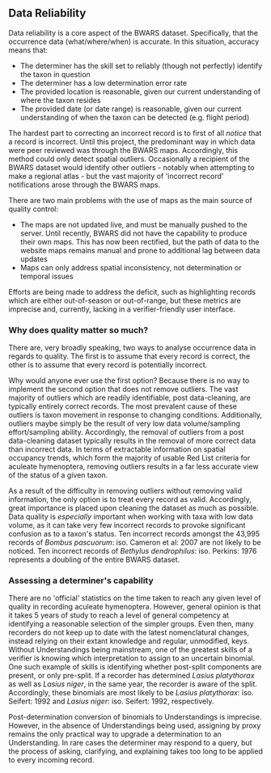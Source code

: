 ## Data Reliability
Data reliability is a core aspect of the BWARS dataset. Specifically, that the occurrence data (what/where/when) is accurate. In this situation, accuracy means that:

- The determiner has the skill set to reliably (though not perfectly) identify the taxon in question
- The determiner has a low determination error rate
- The provided location is reasonable, given our current understanding of where the taxon resides
- The provided date (or date range) is reasonable, given our current understanding of when the taxon can be detected (e.g. flight period)


The hardest part to correcting an incorrect record is to first of all *notice* that a record is incorrect. Until this project, the predominant way in which data were peer reviewed was through the BWARS maps. Accordingly, this method could only detect spatial outliers. Occasionally a recipient of the BWARS dataset would identify other outliers - notably when attempting to make a regional atlas - but the vast majority of 'incorrect record' notifications arose through the BWARS maps.

There are two main problems with the use of maps as the main source of quality control:

- The maps are not updated live, and must be manually pushed to the server. Until recently, BWARS did not have the capability to produce their own maps. This has now been rectified, but the path of data to the website maps remains manual and prone to additional lag between data updates
- Maps can only address spatial inconsistency, not determination or temporal issues

Efforts are being made to address the deficit, such as highlighting records which are either out-of-season or out-of-range, but these metrics are imprecise and, currently, lacking in a verifier-friendly user interface.

### Why does quality matter so much?
There are, very broadly speaking, two ways to analyse occurrence data in regards to quality. The first is to assume that every record is correct, the other is to assume that every record is potentially incorrect.

Why would anyone ever use the first option? Because there is no way to implement the second option that does not remove outliers. The vast majority of outliers which are readily identifiable, post data-cleaning, are typically entirely correct records. The most prevalent cause of these outliers is taxon movement in response to changing conditions. Additionally, outliers maybe simply be the result of very low data volume/sampling effort/sampling ability. Accordingly, the removal of outliers from a post data-cleaning dataset typically results in the removal of more correct data than incorrect data. In terms of extractable information on spatial occupancy trends, which form the majority of usable Red List criteria for aculeate hymenoptera, removing outliers results in a far less accurate view of the status of a given taxon.

As a result of the difficulty in removing outliers without removing valid information, the only option is to treat every record as valid. Accordingly, great importance is placed upon cleaning the dataset as much as possible. Data quality is *especially* important when working with taxa with low data volume, as it can take very few incorrect records to provoke significant confusion as to a taxon's status. Ten incorrect records amongst the 43,995 records of *Bombus pascuorum*: iso. Cameron et al: 2007 are not likely to be noticed. Ten incorrect records of *Bethylus dendrophilus*: iso. Perkins: 1976 represents a doubling of the entire BWARS dataset.

### Assessing a determiner's capability
There are no 'official' statistics on the time taken to reach any given level of quality in recording aculeate hymenoptera. However, general opinion is that it takes 5 years of study to reach a level of general competency at identifying a reasonable selection of the simpler groups. Even then, many recorders do not keep up to date with the latest nomenclatural changes, instead relying on their extant knowledge and regular, unmodified, keys. Without Understandings being mainstream, one of the greatest skills of a verifier is knowing which interpretation to assign to an uncertain binomial. One such example of skills is identifying whether post-split components are present, or only pre-split. If a recorder has determined *Lasius platythorax* as well as *Lasius niger*, in the same year, the recorder is aware of the split. Accordingly, these binomials are most likely to be *Lasius platythorax*: iso. Seifert: 1992 and *Lasius niger*: iso. Seifert: 1992, respectively.

Post-determination conversion of binomials to Understandings is imprecise. However, in the absence of Understandings being used, assigning by proxy remains the only practical way to upgrade a determination to an Understanding. In rare cases the determiner may respond to a query, but the process of asking, clarifying, and explaining takes too long to be applied to every incoming record.

